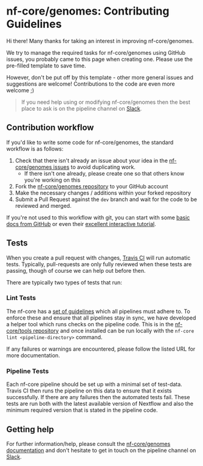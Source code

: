# nf-core/genomes: Contributing Guidelines

Hi there! Many thanks for taking an interest in improving nf-core/genomes.

We try to manage the required tasks for nf-core/genomes using GitHub issues, you probably came to this page when creating one. Please use the pre-filled template to save time.

However, don't be put off by this template - other more general issues and suggestions are welcome! Contributions to the code are even more welcome ;)

> If you need help using or modifying nf-core/genomes then the best place to ask is on the pipeline channel on [Slack](https://nf-core-invite.herokuapp.com/).



## Contribution workflow
If you'd like to write some code for nf-core/genomes, the standard workflow
is as follows:

1. Check that there isn't already an issue about your idea in the
   [nf-core/genomes issues](https://github.com/nf-core/genomes/issues) to avoid
   duplicating work.
    * If there isn't one already, please create one so that others know you're working on this
2. Fork the [nf-core/genomes repository](https://github.com/nf-core/genomes) to your GitHub account
3. Make the necessary changes / additions within your forked repository
4. Submit a Pull Request against the `dev` branch and wait for the code to be reviewed and merged.

If you're not used to this workflow with git, you can start with some [basic docs from GitHub](https://help.github.com/articles/fork-a-repo/) or even their [excellent interactive tutorial](https://try.github.io/).


## Tests
When you create a pull request with changes, [Travis CI](https://travis-ci.org/) will run automatic tests.
Typically, pull-requests are only fully reviewed when these tests are passing, though of course we can help out before then.

There are typically two types of tests that run:

### Lint Tests
The nf-core has a [set of guidelines](http://nf-co.re/guidelines) which all pipelines must adhere to.
To enforce these and ensure that all pipelines stay in sync, we have developed a helper tool which runs checks on the pipeline code. This is in the [nf-core/tools repository](https://github.com/nf-core/tools) and once installed can be run locally with the `nf-core lint <pipeline-directory>` command.

If any failures or warnings are encountered, please follow the listed URL for more documentation.

### Pipeline Tests
Each nf-core pipeline should be set up with a minimal set of test-data.
Travis CI then runs the pipeline on this data to ensure that it exists successfully.
If there are any failures then the automated tests fail.
These tests are run both with the latest available version of Nextflow and also the minimum required version that is stated in the pipeline code.

## Getting help
For further information/help, please consult the [nf-core/genomes documentation](https://github.com/nf-core/genomes#documentation) and don't hesitate to get in touch on the pipeline channel on [Slack](https://nf-core-invite.herokuapp.com/).

